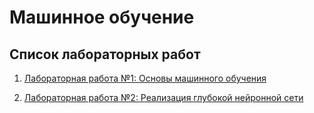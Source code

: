 # Машинное обучение

## Список лабораторных работ

1. [Лабораторная работа №1: Основы машинного обучения](lab1)  

2. [Лабораторная работа №2: Реализация глубокой нейронной сети](lab2) 
